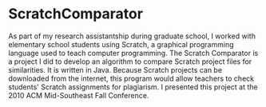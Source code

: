 ScratchComparator
=================

As part of my research assistantship during graduate school, I worked with elementary school students using Scratch, a graphical programming language used to teach computer programming. The Scratch Comparator is a project I did to develop an algorithm to compare Scratch project files for similarities. It is written in Java. Because Scratch projects can be downloaded from the internet, this program would allow teachers to check students' Scratch assignments for plagiarism. I presented this project at the 2010 ACM Mid-Southeast Fall Conference.  
